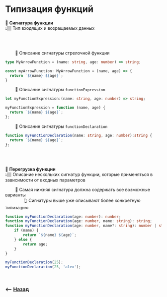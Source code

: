 # Типизация функций

💠 **Сигнатура функции**   
👆🏽 Тип входящих и возращаемых данных

<br><br>

&emsp;&emsp; 🔹 Описание сигнатуры стрелочной функции      
```typescript
type MyArrowFunction = (name: string, age: number) => string;

const myArrowFunction: MyArrowFunction = (name, age) => {
  return `${name} ${age}`;
}
```

&emsp;&emsp; 🔹 Описание сигнатуры `functionExpression`
```typescript
let myFunctionExpression:(name: string, age: number) => string;

myFunctionExpression = function (name, age) {
  return `${name} ${age}`;
};
```

&emsp;&emsp; 🔹 Описание сигнатуры `functionDeclaration`
```typescript
function myFunctionDeclaration(name: string, age: number):string {
  return `${name} ${age}`;
};
```

<br><br>

💠 **Перегрузка функции**   
👆🏽 Описание нескольких сигнатур функции, которые применяться в зависимости от входных параметров

&emsp;&emsp; 🔹 Самая нижняя сигнатура должна содержать все возможные варианты  
&emsp;&emsp;&emsp;&emsp; 👆 Сигнатуры выше уже описывают более конкретную типизацию    

```typescript
function myFunctionDeclaration(age: number): number;
function myFunctionDeclaration(age: number, name: string): string;
function myFunctionDeclaration(age: number, name?: string): number | string {
    if (name) {
        return `${name} ${age}`;
    } else {
        return age;
    }
}

myFunctionDeclaration(25);
myFunctionDeclaration(25, 'alex');
```

<br>

### ⟵ **<a href="../../readme.md">Назад</a>**